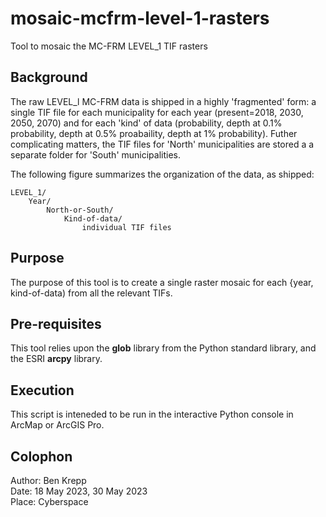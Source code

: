 # mosaic-mcfrm-level-1-rasters
Tool to mosaic the MC-FRM LEVEL_1 TIF rasters

## Background
The raw LEVEL_l MC-FRM data is shipped in a highly 'fragmented' form:
a single TIF file for each municipality for each year (present=2018,
2030, 2050, 2070) and for each 'kind' of data (probability, 
depth at 0.1% probability, depth at 0.5% proabaility, depth at 1% probability).
Futher complicating matters, the TIF files for 'North' municipalities are 
stored a a separate folder for 'South' municipalities.

The following figure summarizes the organization of the data, as shipped:

```
LEVEL_1/
	Year/
		North-or-South/
			Kind-of-data/
				individual TIF files
```

## Purpose
The purpose of this tool is to create a single raster mosaic for 
each {year, kind-of-data) from all the relevant TIFs.

## Pre-requisites
This tool relies upon the __glob__ library from the Python standard library,
and the ESRI __arcpy__ library.

## Execution
This script is inteneded to be run in the interactive Python console
in ArcMap or ArcGIS Pro. 

## Colophon
Author: Ben Krepp  
Date: 18 May 2023, 30 May 2023  
Place: Cyberspace
